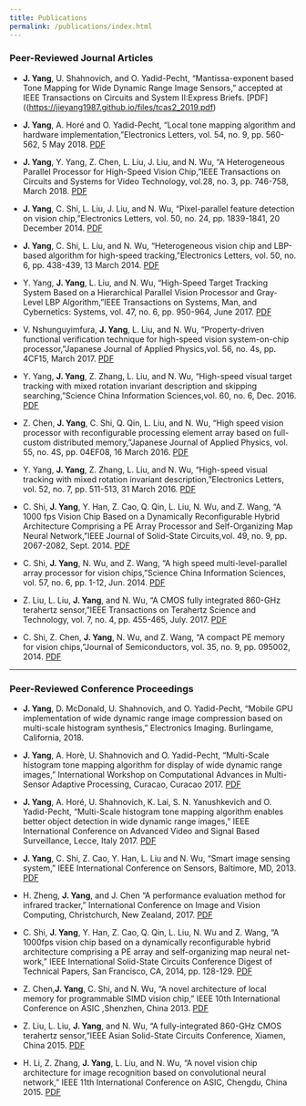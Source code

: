 ```yaml
---
title: Publications
permalink: /publications/index.html
---
```

### Peer-Reviewed Journal Articles
-  **J. Yang**, U. Shahnovich, and O. Yadid-Pecht, “Mantissa-exponent based Tone Mapping for Wide Dynamic Range Image Sensors,” accepted at IEEE Transactions on Circuits and System II:Express Briefs. [PDF]((https://jieyang1987.github.io/files/tcas2_2019.pdf)

- **J. Yang**, A. Horé and O. Yadid-Pecht, “Local tone mapping algorithm and hardware implementation,”Electronics Letters, vol. 54, no. 9, pp. 560-562, 5 May 2018. [PDF](https://jieyang1987.github.io/files/el2018.pdf)


-  **J. Yang**, Y. Yang, Z. Chen, L. Liu, J. Liu, and N. Wu, “A Heterogeneous Parallel Processor for High-Speed Vision Chip,”IEEE Transactions on Circuits and Systems for Video Technology, vol.28, no. 3, pp. 746-758, March 2018. [PDF](https://jieyang1987.github.io/files/heterogeneous_processor.pdf)


- **J. Yang**, C. Shi, L. Liu, J. Liu, and N. Wu, “Pixel-parallel feature detection on vision chip,”Electronics Letters, vol. 50, no. 24, pp. 1839-1841, 20 December 2014. [PDF](https://jieyang1987.github.io/files/el20142.pdf)


- **J. Yang**, C. Shi, L. Liu, and N. Wu, “Heterogeneous vision chip and LBP-based algorithm for high-speed tracking,”Electronics Letters, vol. 50, no. 6, pp. 438-439, 13 March 2014. [PDF](https://jieyang1987.github.io/files/el20141.pdf)


- Y. Yang, **J. Yang**, L. Liu, and N. Wu, “High-Speed Target Tracking System Based on a Hierarchical Parallel Vision Processor and Gray-Level LBP Algorithm,”IEEE Transactions on Systems, Man, and Cybernetics: Systems, vol. 47, no. 6, pp. 950-964, June 2017. [PDF](https://jieyang1987.github.io/files/tsmc2017.pdf)


- V. Nshunguyimfura, **J. Yang**, L. Liu, and N. Wu, “Property-driven functional verification technique for high-speed vision system-on-chip processor,”Japanese Journal of Applied Physics,vol. 56, no. 4s, pp. 4CF15, March 2017. [PDF](https://jieyang1987.github.io/files/jjap2017.pdf)


- Y. Yang, **J. Yang**, Z. Zhang, L. Liu, and N. Wu, “High-speed visual target tracking with mixed rotation invariant description and skipping searching,”Science China Information Sciences,vol. 60, no. 6, Dec. 2016. [PDF](https://jieyang1987.github.io/files/scis2016.pdf)


- Z. Chen, **J. Yang**, C. Shi, Q. Qin, L. Liu, and N. Wu, “High speed vision processor with reconfigurable processing element array based on full-custom distributed memory,”Japanese Journal of Applied Physics, vol. 55, no. 4S, pp. 04EF08, 16 March 2016. [PDF](https://jieyang1987.github.io/files/jjap2016.pdf)


- Y. Yang, **J. Yang**, Z. Zhang, L. Liu, and N. Wu, “High-speed visual tracking with mixed rotation invariant description,”Electronics Letters, vol. 52, no. 7, pp. 511-513, 31 March 2016. [PDF](https://jieyang1987.github.io/files/el2016.pdf)


- C. Shi, **J. Yang**, Y. Han, Z. Cao, Q. Qin, L. Liu, N. Wu, and Z. Wang, “A 1000 fps Vision Chip Based on a Dynamically Reconfigurable Hybrid Architecture Comprising a PE Array Processor and Self-Organizing Map Neural Network,”IEEE Journal of Solid-State Circuits,vol. 49, no. 9, pp. 2067-2082, Sept. 2014. [PDF](https://jieyang1987.github.io/files/jssc2014.pdf)


- C. Shi, **J. Yang**, N. Wu, and Z. Wang, “A high speed multi-level-parallel array processor for vision chips,”Science China Information Sciences, vol. 57, no. 6, pp. 1-12, Jun. 2014. [PDF](https://jieyang1987.github.io/files/scis2014.pdf)


- Z. Liu, L. Liu, **J. Yang**, and N. Wu, “A CMOS fully integrated 860-GHz terahertz sensor,”IEEE Transactions on Terahertz Science and Technology, vol. 7, no. 4, pp. 455-465, July. 2017. [PDF](https://jieyang1987.github.io/files/ttst2017.pdf)


- C. Shi, Z. Chen, **J. Yang**, N. Wu, and Z. Wang, “A compact PE memory for vision chips,”Journal of Semiconductors, vol. 35, no. 9, pp. 095002, 2014. [PDF](https://jieyang1987.github.io/files/jos2014.pdf)

---
### Peer-Reviewed Conference Proceedings
- **J. Yang**, D. McDonald, U. Shahnovich, and O. Yadid-Pecht, “Mobile GPU implementation of wide dynamic range image compression based on multi-scale histogram synthesis,” Electronics Imaging. Burlingame, California, 2018.


- **J. Yang**, A. Horè, U. Shahnovich and O. Yadid-Pecht, “Multi-Scale histogram tone mapping algorithm for display of wide dynamic range images,” International Workshop on Computational Advances in Multi-Sensor Adaptive Processing, Curacao, Curacao 2017. [PDF](https://jieyang1987.github.io/files/camsap2017.pdf)


- **J. Yang**, A. Horé, U. Shahnovich, K. Lai, S. N. Yanushkevich and O. Yadid-Pecht, “Multi-Scale histogram tone mapping algorithm enables better object detection in wide dynamic range images,” IEEE International Conference on Advanced Video and Signal Based Surveillance, Lecce, Italy 2017. [PDF](https://jieyang1987.github.io/files/avss2017.pdf)


- **J. Yang**, C. Shi, Z. Cao, Y. Han, L. Liu and N. Wu, “Smart image sensing system,” IEEE International Conference on Sensors, Baltimore, MD, 2013. [PDF](https://jieyang1987.github.io/files/sensors2014.pdf)


- H. Zheng, **J. Yang**, and J. Chen “A performance evaluation method for infrared tracker,” International Conference on Image and Vision Computing, Christchurch, New Zealand, 2017. [PDF](https://jieyang1987.github.io/files/IVCNZ2017.pdf)


- C. Shi, **J. Yang**, Y. Han, Z. Cao, Q. Qin, L. Liu, N. Wu and Z. Wang, “A 1000fps vision chip based on a dynamically reconfigurable hybrid architecture comprising a PE array and self-organizing map neural net-work,” IEEE International Solid-State Circuits Conference Digest of Technical Papers, San Francisco, CA, 2014, pp. 128-129. [PDF](https://jieyang1987.github.io/files/isscc2014.pdf)


- Z. Chen,**J. Yang**, C. Shi, and N. Wu, “A novel architecture of local memory for programmable SIMD vision chip,” IEEE 10th International Conference on ASIC ,Shenzhen, China 2013. [PDF](https://jieyang1987.github.io/files/asic2013.pdf)


- Z. Liu, L. Liu, **J. Yang**, and N. Wu, “A fully-integrated 860-GHz CMOS terahertz sensor,”IEEE Asian Solid-State Circuits Conference, Xiamen, China 2015. [PDF](https://jieyang1987.github.io/files/asscc2015.pdf)


- H. Li, Z. Zhang, **J. Yang**, L. Liu, and N. Wu, “A novel vision chip architecture for image recognition based on convolutional neural network,” IEEE 11th International Conference on ASIC, Chengdu, China 2015. [PDF](https://jieyang1987.github.io/files/asicon2015.pdf)
